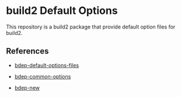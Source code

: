 # build2 Default Options

This repository is a build2 package that provide default option files for build2.

## References

- [bdep-default-options-files](https://build2.org/bdep/doc/bdep-default-options-files.xhtml)
- [bdep-common-options](https://build2.org/bdep/doc/bdep-common-options.xhtml)

- [bdep-new](https://build2.org/bdep/doc/bdep-new.xhtml)
